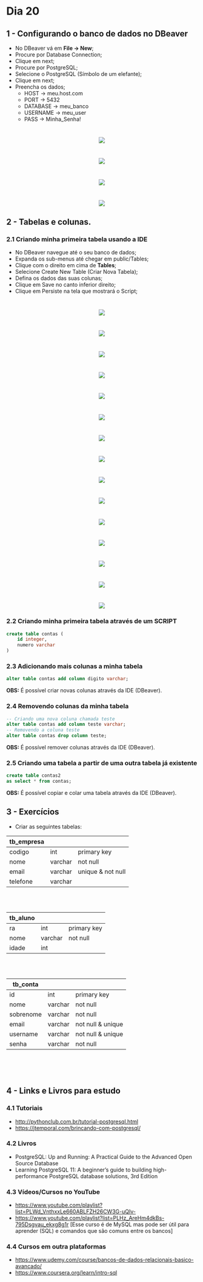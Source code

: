 # Dia 20

## 1 - Configurando o banco de dados no DBeaver


* No DBeaver vá em **File -> New**;
* Procure por Database Connection;
* Clique em next;
* Procure por PostgreSQL;
* Selecione o PostgreSQL (Símbolo de um elefante);
* Clique em next;
* Preencha os dados;
    * HOST -> meu.host.com
    * PORT -> 5432
    * DATABASE -> meu_banco
    * USERNAME -> meu_user
    * PASS -> Minha_Senha!

<h1 align="center">
    <img src="dbeaver_config/Passo1.png">
</h1>
<h1 align="center">
    <img src="dbeaver_config/Passo2.png">
</h1>
<h1 align="center">
    <img src="dbeaver_config/Passo3.png">
</h1>
<h1 align="center">
    <img src="dbeaver_config/Passo4.png">
</h1>


## 2 - Tabelas e colunas.

### 2.1 Criando minha primeira tabela usando a IDE

* No DBeaver navegue até o seu banco de dados;
* Expanda os sub-menus até chegar em public/Tables;
* Clique com o direito em cima de **Tables**;
* Selecione Create New Table (Criar Nova Tabela);
* Defina os dados das suas colunas;
* Clique em Save no canto inferior direito;
* Clique em Persiste na tela que mostrará o Script;

<h1 align="center">
    <img src="dbeaver_create_table/Passo1.png">
</h1>
<h1 align="center">
    <img src="dbeaver_create_table/Passo2.png">
</h1>
<h1 align="center">
    <img src="dbeaver_create_table/Passo3.png">
</h1>
<h1 align="center">
    <img src="dbeaver_create_table/Passo4.png">
</h1>
<h1 align="center">
    <img src="dbeaver_create_table/Passo5.png">
</h1>
<h1 align="center">
    <img src="dbeaver_create_table/Passo6.png">
</h1>
<h1 align="center">
    <img src="dbeaver_create_table/Passo7.png">
</h1>
<h1 align="center">
    <img src="dbeaver_create_table/Passo8.png">
</h1>
<h1 align="center">
    <img src="dbeaver_create_table/Passo9.png">
</h1>
<h1 align="center">
    <img src="dbeaver_create_table/Passo10.png">
</h1>
<h1 align="center">
    <img src="dbeaver_create_table/Passo11.png">
</h1>
<h1 align="center">
    <img src="dbeaver_create_table/Passo12.png">
</h1>
<h1 align="center">
    <img src="dbeaver_create_table/Passo13.png">
</h1>
<h1 align="center">
    <img src="dbeaver_create_table/Passo14.png">
</h1>
<h1 align="center">
    <img src="dbeaver_create_table/Passo15.png">
</h1>

### 2.2 Criando minha primeira tabela através de um SCRIPT

```sql
create table contas (
	id integer,
	numero varchar
)
```

### 2.3 Adicionando mais colunas a minha tabela

```sql
alter table contas add column digito varchar;
```

**OBS:** É possível criar novas colunas através da IDE (DBeaver).

### 2.4 Removendo colunas da minha tabela

```sql
-- Criando uma nova coluna chamada teste
alter table contas add column teste varchar;
-- Removendo a coluna teste
alter table contas drop column teste;
```

**OBS:** É possível remover colunas através da IDE (DBeaver).

### 2.5 Criando uma tabela a partir de uma outra tabela já existente

```sql
create table contas2
as select * from contas;
```

**OBS:** É possível copiar e colar uma tabela através da IDE (DBeaver).

## 3 - Exercícios

* Criar as seguintes tabelas:


|tb_empresa                            |||
|----------|---------|-------------------|
| codigo   | int     | primary key       |
| nome     | varchar | not null          |
| email    | varchar | unique & not null |
| telefone | varchar |                   |

<br/>
<br/>

|tb_aluno                           |||
|-------|---------|-------------------|
| ra    | int     | primary key       |
| nome  | varchar | not null          |
| idade | int     |                   |

<br/>
<br/>

|tb_conta                               |||
|-----------|---------|-------------------|
| id        | int     | primary key       |
| nome      | varchar | not null          |
| sobrenome | varchar | not null          |
| email     | varchar | not null & unique |
| username  | varchar | not null & unique |
| senha     | varchar | not null          |

<br/>
<br/>
<br/>

## 4 - Links e Livros para estudo

### 4.1 Tutoriais

* http://pythonclub.com.br/tutorial-postgresql.html
* https://jtemporal.com/brincando-com-postgresql/

### 4.2 Livros

* PostgreSQL: Up and Running: A Practical Guide to the Advanced Open Source Database
* Learning PostgreSQL 11: A beginner’s guide to building high-performance PostgreSQL database solutions, 3rd Edition

### 4.3 Vídeos/Cursos no YouTube

* https://www.youtube.com/playlist?list=PLWd_VnthxxLe660ABLFZH26CW3G-uQIv-
* https://www.youtube.com/playlist?list=PLHz_AreHm4dkBs-795Dsgvau_ekxg8g1r [Esse curso é de MySQL mas pode ser útil para aprender (SQL) e comandos que são comuns entre os bancos]

### 4.4 Cursos em outra plataformas

* https://www.udemy.com/course/bancos-de-dados-relacionais-basico-avancado/
* https://www.coursera.org/learn/intro-sql